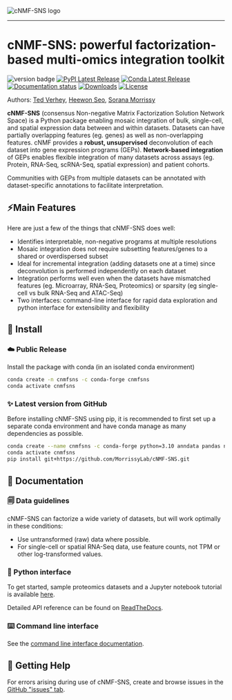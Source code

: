 
![cNMF-SNS logo](logo.png)

-----------------

# cNMF-SNS: powerful factorization-based multi-omics integration toolkit

![version badge](https://img.shields.io/badge/version-1.7.1-blue)
[![PyPI Latest Release](https://img.shields.io/pypi/v/cnmfsns.svg)](https://pypi.org/project/cnmfsns/)
[![Conda Latest Release](https://img.shields.io/conda/vn/conda-forge/cnmfsns)](https://anaconda.org/conda-forge/cnmfsns/)
[![Documentation status](https://readthedocs.org/projects/cnmf-sns/badge/?version=latest&style=flat)]()
[![Downloads](https://static.pepy.tech/badge/cnmfsns)](https://pepy.tech/project/cnmfsns)
[![License](https://img.shields.io/pypi/l/cnmfsns.svg)](https://github.com/MorrissyLab/cNMF-SNS/blob/main/LICENSE)

Authors: [Ted Verhey](https://github.com/verheytb), [Heewon Seo](https://github.com/lootpiz), [Sorana Morrissy](https://github.com/ancasorana)

**cNMF-SNS** (consensus Non-negative Matrix Factorization Solution Network Space) is a Python package enabling mosaic integration of bulk, single-cell, and
spatial expression data between and within datasets. Datasets can have partially overlapping features (eg. genes) as well as non-overlapping features. cNMF provides a **robust, 
unsupervised** deconvolution of each dataset into gene expression programs (GEPs).
**Network-based integration** of GEPs enables flexible integration of many datasets
across assays (eg. Protein, RNA-Seq, scRNA-Seq, spatial expression) and patient cohorts.

Communities with GEPs from multiple datasets can be annotated with dataset-specific
annotations to facilitate interpretation.

## ⚡Main Features

Here are just a few of the things that cNMF-SNS does well:

- Identifies interpretable, non-negative programs at multiple resolutions
- Mosaic integration does not require subsetting features/genes to
  a shared or overdispersed subset
- Ideal for incremental integration (adding datasets one at a time) since
  deconvolution is performed independently on each dataset
- Integration performs well even when the datasets have mismatched features
  (eg. Microarray, RNA-Seq, Proteomics) or sparsity (eg single-cell vs bulk RNA-Seq and ATAC-Seq)
- Two interfaces: command-line interface for rapid data exploration and python
  interface for extensibility and flexibility

## 🔧 Install

### ☁️ Public Release

Install the package with conda (in an isolated conda environment)
```bash
conda create -n cnmfsns -c conda-forge cnmfsns
conda activate cnmfsns

```

### ✨ Latest version from GitHub

Before installing cNMF-SNS using pip, it is recommended to first set up a separate conda environment and have conda manage as many dependencies as possible.

```bash
conda create --name cnmfsns -c conda-forge python=3.10 anndata pandas numpy scipy matplotlib upsetplot httplib2 tomli tomli-w click pygraphviz python-igraph pyyaml scikit-learn fastcluster scanpy pyyaml
conda activate cnmfsns
pip install git+https://github.com/MorrissyLab/cNMF-SNS.git
```

## 📖 Documentation

### 🗐 Data guidelines

cNMF-SNS can factorize a wide variety of datasets, but will work optimally in these conditions:
  - Use untransformed (raw) data where possible.
  - For single-cell or spatial RNA-Seq data, use feature counts, not TPM or other log-transformed values.


### 📓 Python interface

To get started, sample proteomics datasets and a Jupyter notebook tutorial is available [here](/tutorial/tutorial.ipynb).

Detailed API reference can be found on [ReadTheDocs](https://cnmf-sns.readthedocs.io/).


### ⌨️ Command line interface

See the [command line interface documentation](/CLI.md).

## 💭 Getting Help

For errors arising during use of cNMF-SNS, create and browse issues in the [GitHub "issues" tab](https://github.com/MorrissyLab/cNMF-SNS/issues).